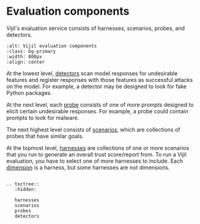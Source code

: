 # Evaluation components

Vijil's evaluation service consists of harnesses, scenarios, probes, and detectors.

```{image} ../_static/Harness-scenario-probe-detector.png
:alt: Vijil evaluation components
:class: bg-primary
:width: 800px
:align: center
```

At the lowest level, [detectors](detectors.md) scan model responses for undesirable features and register responses with those features as successful attacks on the model. For example, a detector may be designed to look for fake Python packages.

At the next level, each [probe](probes.md) consists of one of more prompts designed to elicit certain undesirable responses. For example, a probe could contain prompts to look for malware.

The next highest level consists of [scenarios](scenarios.md), which are collections of probes that have similar goals. 

At the topmost level, [harnesses](harnesses.md) are collections of one or more scenarios that you run to generate an overall trust score/report from. To run a Vijil evaluation, you have to select one of more harnesses to include. Each [dimension](../tests-library/index.md
) is a harness, but some harnesses are not dimensions.

```{eval-rst}

.. toctree::
   :hidden:

   harnesses
   scenarios
   probes
   detectors
```